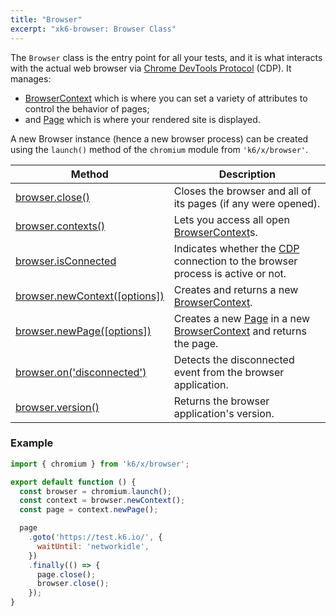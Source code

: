 ```yaml
---
title: "Browser"
excerpt: "xk6-browser: Browser Class"
---
```


The `Browser` class is the entry point for all your tests, and it is what interacts with the actual web browser via [Chrome DevTools Protocol](https://chromedevtools.github.io/devtools-protocol/) (CDP). It manages:
- [BrowserContext](/javascript-api/xk6-browser/api/browsercontext/) which is where you can set a variety of attributes to control the behavior of pages;
- and [Page](/javascript-api/xk6-browser/api/page/) which is where your rendered site is displayed.

A new Browser instance (hence a new browser process) can be created using the `launch()` method of the `chromium` module from `'k6/x/browser'`.

| Method                                                                                    | Description                                                                                                                                           |
|-------------------------------------------------------------------------------------------|-------------------------------------------------------------------------------------------------------------------------------------------------------|
| [browser.close()](/javascript-api/xk6-browser/api/browser/close)                              | Closes the browser and all of its pages (if any were opened).                                                                                         |
| [browser.contexts()](/javascript-api/xk6-browser/api/browser/contexts)                        | Lets you access all open [BrowserContext](/javascript-api/xk6-browser/api/browsercontext/)s.                                                        |
| [browser.isConnected](/javascript-api/xk6-browser/api/browser/isconnected) <BWIPT id="453"/>  | Indicates whether the [CDP](https://chromedevtools.github.io/devtools-protocol/) connection to the browser process is active or not.                  |
| [browser.newContext([options])](/javascript-api/xk6-browser/api/browser/newcontext/) <BWIPT id="455"/> | Creates and returns a new [BrowserContext](/javascript-api/xk6-browser/api/browsercontext/).                                                             |
| [browser.newPage([options])](/javascript-api/xk6-browser/api/browser/newpage)  <BWIPT id="455"/>       | Creates a new [Page](/javascript-api/xk6-browser/api/page/) in a new [BrowserContext](/javascript-api/xk6-browser/api/browsercontext/) and returns the page. |
| [browser.on('disconnected')](/javascript-api/xk6-browser/api/browser/on) | Detects the disconnected event from the browser application. |
| [browser.version()](/javascript-api/xk6-browser/api/browser/version)                          | Returns the browser application's version.                                                                                                            |

### Example

```javascript
import { chromium } from 'k6/x/browser';

export default function () {
  const browser = chromium.launch();
  const context = browser.newContext();
  const page = context.newPage();

  page
    .goto('https://test.k6.io/', {
      waitUntil: 'networkidle',
    })
    .finally(() => {
      page.close();
      browser.close();
    });
}
```
